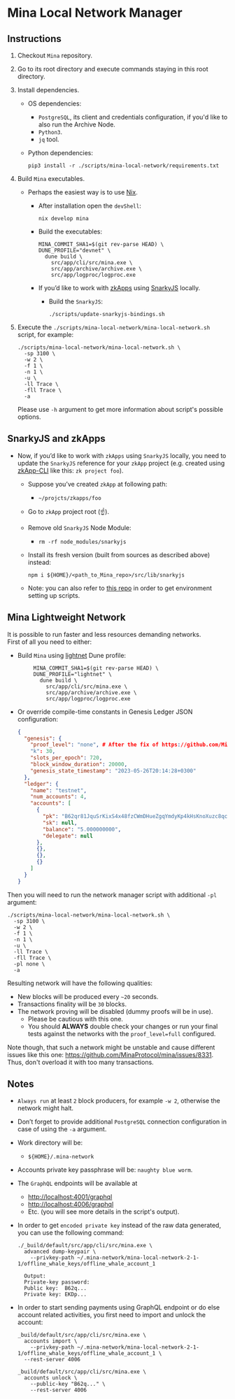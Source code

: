 # Mina Local Network Manager

## Instructions

1. Checkout `Mina` repository.
2. Go to its root directory and execute commands staying in this root directory.
3. Install dependencies.

   - OS dependencies:
     - `PostgreSQL`, its client and credentials configuration, if you'd like to also run the Archive Node.
     - `Python3`.
     - `jq` tool.
   - Python dependencies:

     ```shell
     pip3 install -r ./scripts/mina-local-network/requirements.txt
     ```

4. Build `Mina` executables.

   - Perhaps the easiest way is to use [Nix](https://github.com/MinaProtocol/mina/tree/develop/nix).

     - After installation open the `devShell`:

       ```shell
       nix develop mina
       ```

     - Build the executables:

       ```shell
       MINA_COMMIT_SHA1=$(git rev-parse HEAD) \
       DUNE_PROFILE="devnet" \
         dune build \
           src/app/cli/src/mina.exe \
           src/app/archive/archive.exe \
           src/app/logproc/logproc.exe
       ```

     - If you’d like to work with [zkApps](https://github.com/MinaProtocol/MIPs/blob/main/MIPS/mip-zkapps.md) using [SnarkyJS](https://github.com/o1-labs/snarkyjs) locally.

       - Build the `SnarkyJS`:

         ```shell
         ./scripts/update-snarkyjs-bindings.sh
         ```

5. Execute the `./scripts/mina-local-network/mina-local-network.sh` script, for example:

   ```shell
   ./scripts/mina-local-network/mina-local-network.sh \
     -sp 3100 \
     -w 2 \
     -f 1 \
     -n 1 \
     -u \
     -ll Trace \
     -fll Trace \
     -a
   ```

   Please use `-h` argument to get more information about script's possible options.

## SnarkyJS and zkApps

- Now, if you’d like to work with `zkApps` using `SnarkyJS` locally, you need to update the `SnarkyJS` reference for your `zkApp` project (e.g. created using [zkApp-CLI](https://github.com/o1-labs/zkapp-cli) like this: `zk project foo`).

  - Suppose you’ve created `zkApp` at following path:
    - `~/projcts/zkapps/foo`
  - Go to `zkApp` project root (☝️).
  - Remove old `SnarkyJS` Node Module:
    - `rm -rf node_modules/snarkyjs`
  - Install its fresh version (built from sources as described above) instead:

    ```shell
    npm i ${HOME}/<path_to_Mina_repo>/src/lib/snarkyjs
    ```

  - Note: you can also refer to [this repo](https://github.com/o1-labs/e2e-zkapp/) in order to get environment setting up scripts.

## Mina Lightweight Network

It is possible to run faster and less resources demanding networks.  
First of all you need to either:

- Build `Mina` using [lightnet](https://github.com/MinaProtocol/mina/tree/develop/src/config/components/lightnet.mlh) Dune profile:

  ```shell
       MINA_COMMIT_SHA1=$(git rev-parse HEAD) \
       DUNE_PROFILE="lightnet" \
         dune build \
           src/app/cli/src/mina.exe \
           src/app/archive/archive.exe \
           src/app/logproc/logproc.exe
  ```

- Or override compile-time constants in Genesis Ledger JSON configuration:

  ```json
  {
    "genesis": {
      "proof_level": "none", # After the fix of https://github.com/MinaProtocol/mina/issues/13289
      "k": 30,
      "slots_per_epoch": 720,
      "block_window_duration": 20000,
      "genesis_state_timestamp": "2023-05-26T20:14:28+0300"
    },
    "ledger": {
      "name": "testnet",
      "num_accounts": 4,
      "accounts": [
        {
          "pk": "B62qr81JquSrKixS4x48fzCWmDHueZgqYmdyKp4kHsKnoXuzc8qcE9g",
          "sk": null,
          "balance": "5.000000000",
          "delegate": null
        },
        {},
        {},
        {}
      ]
    }
  }
  ```

Then you will need to run the network manager script with additional `-pl` argument:

```shell
./scripts/mina-local-network/mina-local-network.sh \
  -sp 3100 \
  -w 2 \
  -f 1 \
  -n 1 \
  -u \
  -ll Trace \
  -fll Trace \
  -pl none \
  -a
```

Resulting network will have the following qualities:

- New blocks will be produced every `~20` seconds.
- Transactions finality will be `30` blocks.
- The network proving will be disabled (dummy proofs will be in use).
  - Please be cautious with this one.
  - You should **ALWAYS** double check your changes or run your final tests against the networks with the `proof_level=full` configured.

Note though, that such a network might be unstable and cause different issues like this one: https://github.com/MinaProtocol/mina/issues/8331.  
Thus, don't overload it with too many transactions.

## Notes

- `Always run` at least `2` block producers, for example `-w 2`, otherwise the network might halt.
- Don’t forget to provide additional `PostgreSQL` connection configuration in case of using the `-a` argument.
- Work directory will be:
  - `${HOME}/.mina-network`
- Accounts private key passphrase will be: `naughty blue worm`.
- The `GraphQL` endpoints will be available at
  - [http://localhost:4001/graphql](http://localhost:4001/graphql)
  - [http://localhost:4006/graphql](http://localhost:4006/graphql)
  - Etc. (you will see more details in the script's output).
- In order to get `encoded private key` instead of the raw data generated, you can use the following command:

  ```shell
  ./_build/default/src/app/cli/src/mina.exe \
    advanced dump-keypair \
      --privkey-path ~/.mina-network/mina-local-network-2-1-1/offline_whale_keys/offline_whale_account_1

    Output:
    Private-key password:
    Public key:  B62q...
    Private key: EKDp...
  ```

- In order to start sending payments using GraphQL endpoint or do else account related activities, you first need to import and unlock the account:

  ```shell
  _build/default/src/app/cli/src/mina.exe \
    accounts import \
      --privkey-path ~/.mina-network/mina-local-network-2-1-1/offline_whale_keys/offline_whale_account_1 \
    --rest-server 4006

  _build/default/src/app/cli/src/mina.exe \
    accounts unlock \
      --public-key "B62q..." \
      --rest-server 4006
  ```
